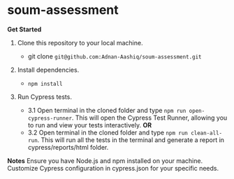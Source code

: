 # soum-assessment

**Get Started**

1. Clone this repository to your local machine.
    - git clone `git@github.com:Adnan-Aashiq/soum-assessment.git`

2. Install dependencies.
    - `npm install`

3. Run Cypress tests.

    - 3.1 Open terminal in the cloned folder and type `npm run open-cypress-runner`. This will open the Cypress Test Runner, allowing you to run and view your tests interactively. **OR**
    - 3.2 Open terminal in the cloned folder and type `npm run clean-all-run`. This will run all the tests in the terminal and generate a report
    in cypress/reports/html folder.


**Notes**
Ensure you have Node.js and npm installed on your machine.
Customize Cypress configuration in cypress.json for your specific needs.